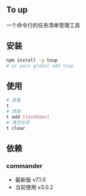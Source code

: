 ## To up

一个命令行的任务清单管理工具 

## 安装

```sh
npm install -g toup
# or yarn global add toup
```

## 使用

```sh
# 查看
t
# 添加
t add [taskName]
# 清空任务
t clear
```

## 依赖

### commander 
- 最新版 v7.1.0 
- 当前使用 v3.0.2